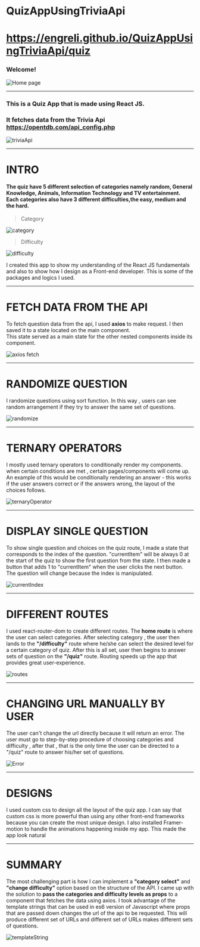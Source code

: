 # QuizAppUsingTriviaApi
# https://engreli.github.io/QuizAppUsingTriviaApi/quiz
### Welcome!
![Home page](https://user-images.githubusercontent.com/59436059/91493814-715af880-e8ea-11ea-8645-5293a45bdf76.png)

***

### This is a Quiz App that is made using React JS. 
### It fetches data from the Trivia Api https://opentdb.com/api_config.php
![triviaApi](https://user-images.githubusercontent.com/59436059/91494350-458c4280-e8eb-11ea-894b-3392ac11d475.png)

***

# INTRO
#### The quiz have 5 different selection of categories namely random, General Knowledge, Animals, Information Technology and TV entertainment. Each categories also have 3 different difficulties,the easy, medium and the hard. 

> Category

![category](https://user-images.githubusercontent.com/59436059/91497243-36f45a00-e8f0-11ea-9500-2d8946080722.png)

> Difficulty

![difficulty](https://user-images.githubusercontent.com/59436059/91497456-a5d1b300-e8f0-11ea-8fe1-78bf8fc39e21.png)
  
  I created this app to show my understanding of the React JS fundamentals and also to show how I design as a Front-end developer. This is some of the packages and logics I used. 
***
# FETCH DATA FROM THE API
To fetch question data from the api, I used **axios** to make request. I then saved it to a state located on the main component. <br/>
This state served as a main state for the other nested components inside its component.

![axios fetch](https://user-images.githubusercontent.com/59436059/91497671-f0ebc600-e8f0-11ea-8966-5eba949ae4ac.png)

***
# RANDOMIZE QUESTION
I randomize questions using sort function. In this way , users can see random arrangement if they try to answer the same set of questions.

![randomize](https://user-images.githubusercontent.com/59436059/91497869-517b0300-e8f1-11ea-9402-5fdec3062fa7.png)

***
# TERNARY OPERATORS
I mostly used ternary operators to conditionally render my components. when certain conditions are met , certain pages/components will come up. An example of this would be conditionally rendering an answer - this works if the user answers correct or if the answers wrong, the layout of the choices follows. 

![ternaryOperator](https://user-images.githubusercontent.com/59436059/91498175-e2ea7500-e8f1-11ea-8050-021fc22b5c4f.png)

***


# DISPLAY SINGLE QUESTION
To show single question and choices on the quiz route, I made a state that corresponds to the index of the question. "currentItem" will be always 0 at the start of the quiz to show the first question from the state. I then made a button that adds 1 to "currentItem" when the user clicks the next button. The question will change because the index is manipulated. 

![currentIndex](https://user-images.githubusercontent.com/59436059/91498377-3a88e080-e8f2-11ea-8384-0b13b7080d14.png)

***
# DIFFERENT ROUTES
I used react-router-dom to create different routes. The **home route** is where the user can select categories. After selecting category , the user then lands to the **"/difficulty"** route where he/she can select the desired level for a certain category of quiz. After this is all set, user then begins to answer sets of question on the **"/quiz"** route. Routing speeds up the app that provides great user-experience. 

![routes](https://user-images.githubusercontent.com/59436059/91498525-7cb22200-e8f2-11ea-8a1f-a0e8e4a09bf0.png)

***
# CHANGING URL MANUALLY BY USER
The user can't change the url directly because it will return an error. The user must go to step-by-step procedure of choosing categories and difficulty , after that , that is the only time the user can be directed to a "/quiz" route to answer his/her set of questions. 

![Error](https://user-images.githubusercontent.com/59436059/91498596-9f443b00-e8f2-11ea-9166-0c827eae6d55.png)

***
# DESIGNS
I used custom css to design all the layout of the quiz app. I can say that custom css is more powerful than using any other front-end frameworks because you can create the most unique design. I also installed Framer-motion to handle the animations happening inside my app. This made the app look natural
***
# SUMMARY

The most challenging part is how I can implement a **"category select"** and **"change difficulty"** option based on the structure of the API. I came up with the solution to **pass the categories and difficulty levels as props** to a component that fetches the data using axios. I took advantage of the template strings that can be used in es6 version of Javascript where props that are passed down changes the url of the api to be requested. This will produce different set of URLs and different set of URLs makes different sets of questions.

![templateString](https://user-images.githubusercontent.com/59436059/91498737-e5010380-e8f2-11ea-8606-227d21193a65.png)

